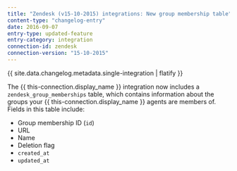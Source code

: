 ```yaml
---
title: "Zendesk (v15-10-2015) integrations: New group membership table"
content-type: "changelog-entry"
date: 2016-09-07
entry-type: updated-feature
entry-category: integration
connection-id: zendesk
connection-version: "15-10-2015"
---
```


{{ site.data.changelog.metadata.single-integration | flatify }}

The {{ this-connection.display_name }} integration now includes a `zendesk_group_memberships` table, which contains information about the groups your {{ this-connection.display_name }} agents are members of. Fields in this table include:

- Group membership ID (`id`)
- URL
- Name
- Deletion flag
- `created_at`
- `updated_at`